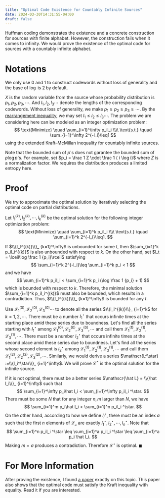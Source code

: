 ```yaml
---
title: "Optimal Code Existence for Countably Infinite Sources"
date: 2024-03-30T14:31:55-04:00
draft: false
---
```


Huffman coding demonstrates the existence and a concrete construction for
sources with finite alphabet. However, the construction fails when it comes to
infinity. We would prove the existence of the optimal code for sources with a
countably infinite alphabet.

# Notations

We only use 0 and 1 to construct codewords without loss of generality and the
base of $\log$ is 2 by default.

$X$ is the random variable from the source whose probability distribution is
$p_1 , p_2 , p_3 , \cdots$. And $l_1, l_2, l_3 \cdots$ denote the lengths of the
corresponding codewords. Without loss of generality, we make $p_1 \geq p_2 \geq
p_3 \geq \cdots$. By the [rearrangement
inequality](https://en.wikipedia.org/wiki/Rearrangement_inequality), we may set
$l_1 \leq l_2 \leq l_3 \cdots$. The problem we are considering here can be
modeled as an integer optimization problem:
$$
\text{Minimize} \quad \sum_{i=1}^\infty p_il_i \\\\
\text{s.t.} \quad \sum_{i=1}^\infty 2^{-l_i}\leq1
$$
using the extended Kraft–McMillan inequality for countably infinite sources.

Note that the bounded sum of $p$'s does not garantee the bounded sum of $p\log
p$'s. For example, set $p_i = \frac 1 Z \cdot \frac 1 { i \log i}$ where $Z$ is
a normalization factor. We requires the distribution produces a limited entropy
here.

# Proof

We try to approximate the optimal solution by iteratively selecting the optimal
code on partial distributions. 

Let $l_1^{(k)}, l_2^{(k)}, \cdots , l_k^{(k)}$ be the optimal solution for the
following integer optimization problem:
$$
\text{Minimize} \quad \sum_{i=1}^k p_il_i \\\\
\text{s.t.} \quad \sum_{i=1}^k 2^{-l_i}\leq1.
$$


If $\\{l_t^{(k)}\\}_ {k=1}^\infty$ is unbounded for some $t$, then 
$\sum_{i=1}^k p_il_i^{(k)}$ is also unbounded with respect to $k$. On the other
hand, set $l_t = \lceil\log \frac 1 {p_i}\rceil$ satisfying
$$
\sum_{i=1}^k 2^{-l_i}\leq \sum_{i=1}^k p_i < 1
$$
and we have
$$
\sum_{i=1}^k p_il_i < \sum_{i=1}^k p_i (\log \frac 1 {p_i} + 1)
$$
which is bounded with respect to $k$. Therefore, the minimal solution
$\sum_{i=1}^k p_il_i^{(k)}$ must also be bounded, which results in a
contradiction. Thus, $\\{l_t^{(k)}\\}_ {k=1}^\infty$ is bounded for any $t$.

Use $\mathscr{L_1^{(0)}, L_2^{(0)}, L_3^{(0)} \cdots}$ to denote all the series
$\\{l_i^{(k)}\\}_ {i=1}^k$ for $k=1,2,\cdots$.
There must be a number $l_1^\star$ that occurs infinite times at the starting
place amid these series due to boundness. Let's find all the series starting
with $l_1^\star$ among $\mathscr{L_1^{(0)}, L_2^{(0)}, L_3^{(0)}, \cdots}$ and
call them $\mathscr{L_1^{(1)}, L_2^{(1)}, L_3^{(1)}, \cdots}$. There must be a
number $l_2^\star$ that occurs infinite times at the second place amid these
series due to boundness. Let's find all the series whose second element is
$l_2^\star$ among $\mathscr{L_1^{(1)}, L_2^{(1)}, L_3^{(1)}, \cdots}$ and call
them $\mathscr{L_1^{(2)}, L_2^{(2)}, L_3^{(2)}, \cdots}$. Similarly, we would
derive a series $\mathscr{L^\star} :=\\{l_i^\star\\}_ {i=1}^\infty$. We will
prove $\mathscr{L^\star}$ is the optimal solution for the infinite source.

If it is not optimal, there must be a better series $\mathscr{\hat L} = \\{\hat
l_i\\}_ {i=1}^\infty$ such that
$$
\sum_{i=1}^\infty p_i\hat l_i < \sum_{i=1}^\infty p_il_i ^\star.
$$
There must be some $N$ that for any integer $n, m$ larger than $N$, we have
$$
\sum_{i=1}^m p_i\hat l_i < \sum_{i=1}^n p_il_i ^\star.
$$
On the other hand, according to how we define $l_i^\star$, there must be an
index $a$ such that the first $n$ elements of $\mathscr{L_a}$ are exactly
$l_1^\star, l_2^\star, \cdots, l_n^\star$. Note that 
$$
\sum_{i=1}^n p_il_i ^\star \leq \sum_{i=1}^a p_il_i ^\star \leq \sum_{i=1}^a p_i
\hat l_i. 
$$
Making $m = a$ produces a contradiction. Therefore $\mathscr{L^\star}$ is
optimal. $\blacksquare$



# For More Information
After proving the existence, I found [a
paper](https://ieeexplore.ieee.org/abstract/document/641571)
exactly on this topic. This paper also shows that the optimal code must satisfy
the Kraft inequality with equality. Read it if you are interested.
